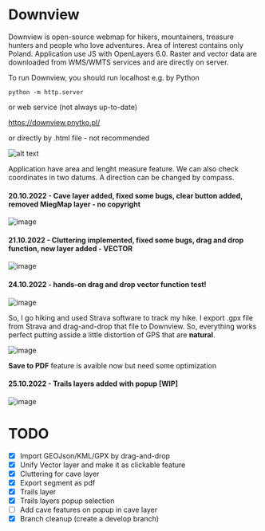 # Downview

Downview is open-source webmap for hikers, mountainers, treasure hunters and people who love adventures. Area of interest contains only Poland. 
Application use JS with OpenLayers 6.0. Raster and vector data are downloaded from WMS/WMTS services and are directly on server.

To run Downview, you should run localhost e.g. by Python

```
python -m http.server
```

or web service (not always up-to-date)

https://downview.pnytko.pl/

or directly by .html file - not recommended

![alt text](https://pnytko.pl/wp-content/uploads/2022/03/Zrzut-ekranu-2022-03-07-124122.png)

Application have area and lenght measure feature. We can also check coordinates in two datums. A direction can be changed by compass.

#### 20.10.2022 - Cave layer added, fixed some bugs, clear button added, removed MiegMap layer - no copyright

![image](https://user-images.githubusercontent.com/92880201/196902225-b3b630ec-b0ad-48ec-9088-e46c3d6d9b88.png)

#### 21.10.2022 - Cluttering implemented, fixed some bugs, drag and drop function, new layer added - VECTOR

![image](https://user-images.githubusercontent.com/92880201/197182928-bf680e8b-49bf-4bc8-8d40-cff4ab842aad.png)

#### 24.10.2022 -  hands-on drag and drop vector function test!

![image](https://user-images.githubusercontent.com/92880201/197550359-9f69067d-07ee-41ee-ab9b-f4329b626f16.png)

So, I go hiking and used Strava software to track my hike. I export .gpx file from Strava and drag-and-drop that file to Downview. So, everything works perfect putting asside a little distortion of GPS that are **natural**. 

![image](https://user-images.githubusercontent.com/92880201/197579917-3b35f6f7-885e-47c7-ad1e-23589c55a817.png)

**Save to PDF** feature is avaible now but need some optimization

#### 25.10.2022 -  Trails layers added with popup [WIP]

![image](https://user-images.githubusercontent.com/92880201/197759229-1f6b70f2-0096-4d9d-aec3-275fe3d7642a.png)


# TODO

- [x] Import GEOJson/KML/GPX by drag-and-drop
- [x] Unify Vector layer and make it as clickable feature
- [x] Cluttering for cave layer
- [x] Export segment as pdf
- [x] Trails layer
- [x] Trails layers popup selection
- [ ] Add cave features on popup in cave layer
- [x] Branch cleanup (create a develop branch)
